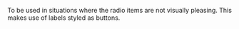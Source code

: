 To be used in situations where the radio items are not visually pleasing. This makes use of labels styled as buttons.
